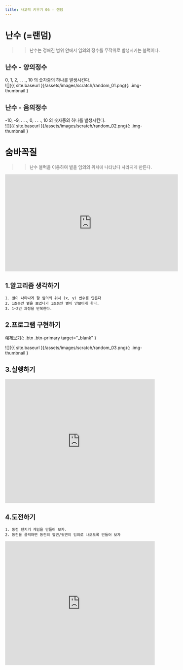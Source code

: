```yaml
---
title: 사고력 키우기 06 - 랜덤
---
```

# 난수 (=랜덤)
>> 난수는 정해진 범위 안에서 임의의 정수를 무작위로 발생시키는 블럭이다.

## 난수 - 양의정수
0, 1, 2, . . ., 10 의 숫자중의 하나를 발생시킨다.    
![]({{ site.baseurl }}/assets/images/scratch/random_01.png){: .img-thumbnail }


## 난수 - 음의정수
-10, -9, . . ., 0, . . ., 10 의 숫자중의 하나를 발생시킨다.    
![]({{ site.baseurl }}/assets/images/scratch/random_02.png){: .img-thumbnail }

# 숨바꼭질
>> 난수 블럭을 이용하여 별을 임의의 위치에 나타났다 사라지게 만든다.

<iframe width="560" height="315" src="https://www.youtube.com/embed/wpF1DhDncbA" title="YouTube video player" frameborder="0" allow="accelerometer; autoplay; clipboard-write; encrypted-media; gyroscope; picture-in-picture" allowfullscreen></iframe>



## 1.알고리즘 생각하기
```
1. 별이 나타나게 할 임의의 위치 (x, y) 변수를 만든다
2. 1초동안 별을 보였다가 1초동안 별이 안보이게 한다.
3. 1~2번 과정을 반복한다.
```

## 2.프로그램 구현하기
[예제보기](https://scratch.mit.edu/projects/624162439/){: .btn .btn-primary target="_blank" }    

![]({{ site.baseurl }}/assets/images/scratch/random_03.png){: .img-thumbnail }

## 3.실행하기

<div class="if-containerm">
<iframe src="https://scratch.mit.edu/projects/624162439/embed" allowtransparency="true" width="485" height="402" class="if-video"  frameborder="0" scrolling="no" allowfullscreen></iframe>
</div>

## 4.도전하기
```
1. 동전 던지기 게임을 만들어 보자.
2. 동전을 클릭하면 동전의 앞면/뒷면이 임의로 나오도록 만들어 보자
```

<div class="if-containerm">
<iframe src="https://scratch.mit.edu/projects/619842534/embed" allowtransparency="true" width="485" height="402" class="if-video"  frameborder="0" scrolling="no" allowfullscreen></iframe>
</div>



